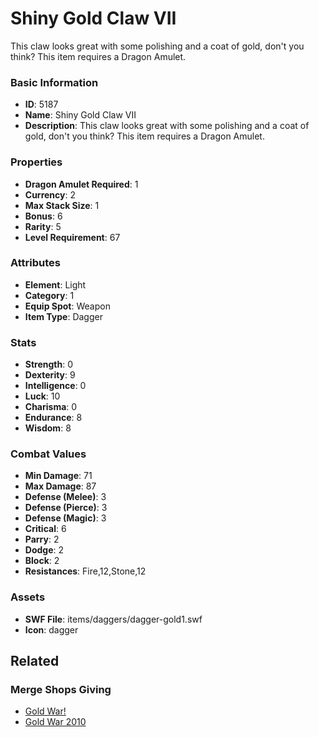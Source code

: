 # Shiny Gold Claw VII

This claw looks great with some polishing and a coat of gold, don't you think? This item requires a Dragon Amulet.

### Basic Information

- **ID**: 5187
- **Name**: Shiny Gold Claw VII
- **Description**: This claw looks great with some polishing and a coat of gold, don&#039;t you think? This item requires a Dragon Amulet.

### Properties

- **Dragon Amulet Required**: 1
- **Currency**: 2
- **Max Stack Size**: 1
- **Bonus**: 6
- **Rarity**: 5
- **Level Requirement**: 67

### Attributes

- **Element**: Light
- **Category**: 1
- **Equip Spot**: Weapon
- **Item Type**: Dagger

### Stats

- **Strength**: 0
- **Dexterity**: 9
- **Intelligence**: 0
- **Luck**: 10
- **Charisma**: 0
- **Endurance**: 8
- **Wisdom**: 8

### Combat Values

- **Min Damage**: 71
- **Max Damage**: 87
- **Defense (Melee)**: 3
- **Defense (Pierce)**: 3
- **Defense (Magic)**: 3
- **Critical**: 6
- **Parry**: 2
- **Dodge**: 2
- **Block**: 2
- **Resistances**: Fire,12,Stone,12

### Assets

- **SWF File**: items/daggers/dagger-gold1.swf
- **Icon**: dagger

## Related

### Merge Shops Giving

- [Gold War!](../merge-shops/37-gold-war.md)
- [Gold War 2010](../merge-shops/64-gold-war-2010.md)


